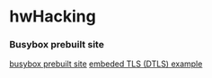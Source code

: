 # hwHacking
### Busybox prebuilt site
[busybox prebuilt site](https://busybox.net/downloads/binaries/1.21.1/)
[embeded TLS (DTLS) example](https://docs.zephyrproject.org/1.9.0/samples/net/mbedtls_dtlsserver/README.html)

